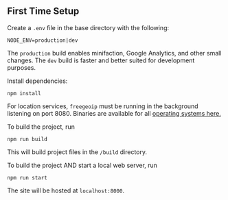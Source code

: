 ## First Time Setup

Create a `.env` file in the base directory with the following:

```
NODE_ENV=production|dev
```

The `production` build enables minifaction, Google Analytics, and other small changes. The `dev` build is faster and better suited for development purposes.

Install dependencies:

```
npm install
```

For location services, `freegeoip` must be running in the background listening on port 8080. Binaries are available for all [operating systems here.](https://github.com/fiorix/freegeoip/releases)

To build the project, run

```
npm run build
```

This will build project files in the `/build` directory.

To build the project AND start a local web server, run

```
npm run start
```

The site will be hosted at `localhost:8000`.
